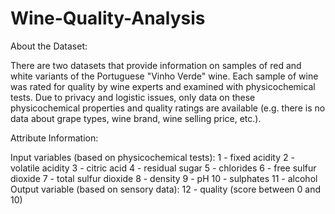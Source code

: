 # Wine-Quality-Analysis

About the Dataset:

There are two datasets that provide information on samples of red and white variants of the Portuguese "Vinho Verde" wine. 
Each sample of wine was rated for quality by wine experts and examined with physicochemical tests. 
Due to privacy and logistic issues, only data on these physicochemical properties and quality ratings are available 
(e.g. there is no data about grape types, wine brand, wine selling price, etc.).


Attribute Information:

Input variables (based on physicochemical tests):
1 - fixed acidity
2 - volatile acidity
3 - citric acid
4 - residual sugar
5 - chlorides
6 - free sulfur dioxide
7 - total sulfur dioxide
8 - density
9 - pH
10 - sulphates
11 - alcohol
Output variable (based on sensory data):
12 - quality (score between 0 and 10)

